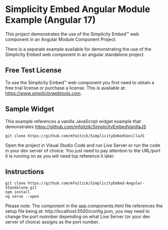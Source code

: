 # Simplicity Embed Angular Module Example (Angular 17)

This project demonstrates the use of the Simplicity Embed&trade; web component in an Angular Module Component Project.

There is a separate example available for demonstrating the use of the Simplicity Embed web component in an angular standalone project.

## Free Test License
To use the Simplicity Embed&trade; web component you first need to obtain a free trial license or purchase a license. This is available at: https://www.simplicitywebtools.com.

## Sample Widget
This example references a vanilla JavaScript widget example that demonstrates 
https://github.com/mfoitzik/SimplicityEmbedVanillaJS
```
git clone https://github.com/mfoitzik/SimplicityEmbedVanillaJS
```
Open the project in Visual Studio Code and run Live Server or run the code in your dev server of choice. You just need to pay attention to the URL/port it is running on as you will need top reference it later.

## Instructions
```
git clone https://github.com/mfoitzik/SimplicityEmbed-Angular-Standalone.git
npm install
ng serve --open
```

Please note: The <simplicity-embed> component in the app.components.html file references the setup file being at: http://localhost:5500/config.json, you may need to change the port numnber depending on what Live Server (or your dev server of choice) assigns as the port number.
